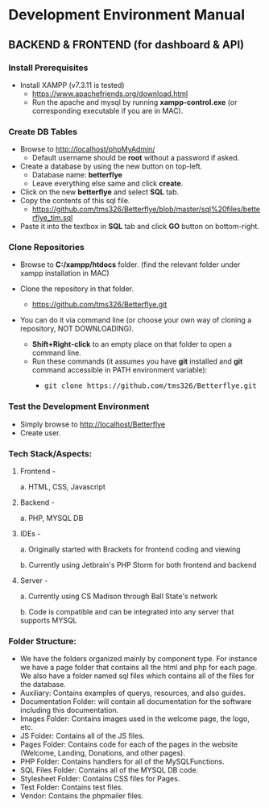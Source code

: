 # Development Environment Manual

## BACKEND & FRONTEND (for dashboard & API)

### Install Prerequisites

*   Install XAMPP (v7.3.11 is tested)
    *   <a href="https://www.apachefriends.org/download.html" target="_blank">https://www.apachefriends.org/download.html</a>
    *   Run the apache and mysql by running **xampp-control.exe** (or corresponding executable if you are in MAC).

### Create DB Tables

*   Browse to <a href="http://localhost/phpMyAdmin/" target="_blank">http://localhost/phpMyAdmin/</a>
    *   Default username should be **root** without a password if asked.
*   Create a database by using the new button on top-left.
    *   Database name: **betterflye**
    *   Leave everything else same and click **create**.
*   Click on the new **betterflye** and select **SQL** tab.
*   Copy the contents of this sql file.
    *   <a href="https://github.com/tms326/Betterflye/blob/master/sql%20files/betterflye_tim.sql" target="_blank">https://github.com/tms326/Betterflye/blob/master/sql%20files/betterflye_tim.sql</a>
*   Paste it into the textbox in **SQL** tab and click **GO** button on bottom-right.

### Clone Repositories

*   Browse to **C:/xampp/htdocs** folder. (find the relevant folder under xampp installation in MAC)
*   Clone the repository in that folder.
    *  <a href="https://github.com/tms326/Betterflye.git" target="_blank">https://github.com/tms326/Betterflye.git</a>
*   You can do it via command line (or choose your own way of cloning a repository, NOT DOWNLOADING).  

    *   **Shift+Right-click** to an empty place on that folder to open a command line.
    *   Run these commands (it assumes you have **git** installed and **git** command accessible in PATH environment variable):
        *   <pre>git clone https://github.com/tms326/Betterflye.git</pre>

### Test the Development Environment

*   Simply browse to <a href="http://localhost/Betterflye" target="_blank">http://localhost/Betterflye</a>
*   Create user.

### Tech Stack/Aspects:
 1. Frontend - 
 
    a. HTML, CSS, Javascript
    
 2. Backend - 
 
    a. PHP, MYSQL DB
    
 3. IDEs -
 
    a. Originally started with Brackets for frontend coding and viewing 
    
    b. Currently using Jetbrain's PHP Storm for both frontend and backend
    
 4. Server -
 
    a. Currently using CS Madison through Ball State's network
    
    b. Code is compatible and can be integrated into any server that supports MYSQL

### Folder Structure: 
- We have the folders organized mainly by component type. For instance we have a page
folder that contains all the html and php for each page. 
We also have a folder named sql files which contains all of the files for the database. 
- Auxiliary: Contains examples of querys, resources, and also guides.
- Documentation Folder: will contain all documentation for the software including this documentation. 
- Images Folder: Contains images used in the welcome page, the logo, etc. 
- JS Folder: Contains all of the JS files.
- Pages Folder: Contains code for each of the pages in the website (Welcome, Landing, Donations, and other pages).
- PHP Folder: Contains handlers for all of the MySQLFunctions. 
- SQL Files Folder: Contains all of the MYSQL DB code. 
- Stylesheet Folder: Contains CSS files for Pages. 
- Test Folder: Contains test files.
- Vendor: Contains the phpmailer files.
